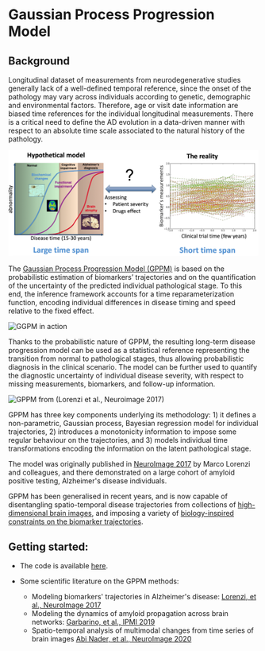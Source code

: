 # Gaussian Process Progression Model

## Background
Longitudinal dataset of measurements from neurodegenerative studies generally lack of a well-defined temporal reference, since the onset of the pathology may vary across individuals according to genetic, demographic and environmental factors. Therefore, age or visit date information are biased time references for the individual longitudinal measurements. There is a critical need to define the AD evolution in a data-driven manner with respect to an absolute time scale associated to the natural history of the pathology.

<img src="../../_static/img/GPPM_intro1.png" width="640px" alt="The problem">

The [Gaussian Process Progression Model (GPPM)](https://gitlab.inria.fr/epione/GP_progression_model_V2) is based on the probabilistic estimation of biomarkers’ trajectories and on the quantification of the uncertainty of the predicted individual pathological stage. To this end, the inference framework accounts for a time reparameterization function, encoding individual differences in disease timing and speed relative to the fixed effect. 

<img src="https://github.com/marcolorenzi/marcolorenzi.github.io/blob/master/img/animated.gif" width="320px" alt="GGPM in action">

Thanks to the probabilistic nature of GPPM, the resulting long-term disease progression model can be used as a statistical reference representing the transition from normal to pathological stages, thus allowing probabilistic diagnosis in the clinical scenario. The model can be further used to quantify the diagnostic uncertainty of individual disease severity, with respect to missing measurements, biomarkers, and follow-up information.

<img src="../../_static/img/gppm_AD.png" width="320px" alt="GPPM from (Lorenzi et al., Neuroimage 2017)">




GPPM has three key components underlying its methodology: 1) it defines a non-parametric, Gaussian process, Bayesian regression model for individual trajectories, 2) introduces a monotonicity information to impose some regular behaviour on the trajectories, and 3) models individual time transformations encoding the information on the latent pathological stage.



The model was originally published in [NeuroImage 2017](https://pubmed.ncbi.nlm.nih.gov/29079521/) by Marco Lorenzi and colleagues, and there demonstrated on a large cohort of amyloid positive testing, Alzheimer's disease individuals.

GPPM has been generalised in recent years, and is now capable of disentangling spatio-temporal disease trajectories from collections of [high-dimensional brain images](https://doi.org/10.1016/j.neuroimage.2019.116266), and imposing a variety of [biology-inspired constraints on the biomarker trajectories](https://link.springer.com/chapter/10.1007/978-3-030-20351-1_5).




## Getting started:

- The code is available [here](https://gitlab.inria.fr/epione/GP_progression_model_V2). 

- Some scientific literature on the GPPM methods:
  - Modeling biomarkers' trajectories in Alzheimer's disease: [Lorenzi, et al., NeuroImage 2017](https://pubmed.ncbi.nlm.nih.gov/29079521/)
  - Modeling the dynamics of amyloid propagation across brain networks: [Garbarino, et al., IPMI 2019](https://doi.org/10.1002/alz.12083)
  - Spatio-temporal analysis of multimodal changes from time series of brain images [Abi Nader, et al., NeuroImage 2020](https://link.springer.com/chapter/10.1007/978-3-030-20351-1_5)
